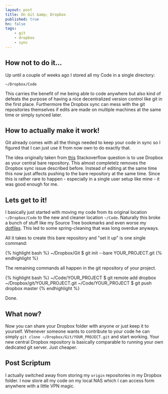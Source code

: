 ```yaml
---
layout: post
title: On Git &amp; Dropbox
published: true
hn: false
tags:
    - git
    - dropbox
    - sync
---
```


## How not to do it... ##

Up until a couple of weeks ago I stored all my Code in a single directory:

`~/Dropbox/Code`

This carries the benefit of me being able to code anywhere but also kind of defeats the purpose of having a nice decentralized version control like git in the first place. Furthermore the Dropbox sync can mess with the git repositories themselves if edits are made on multiple machines at the same time or simply synced later.

## How to actually make it work! ##

Git already comes with all the things needed to keep your code in sync so I figured that I can just use it from now own to do exactly that.

The idea originally taken from
[this](http://stackoverflow.com/questions/1960799/using-git-and-dropbox-together-effectively) Stackoverflow question is to use Dropbox as your central bare repository. This almost completelz removes the Dropbox sync issue described before. Instead of editing at the same time this now just affects pushing to the bare repository at the same time. Since this is rather rare to happen - especially in a single user setup like mine - it was good enough for me.

## Lets get to it! ##

I basically just started with moving my code from its original location `~/Dropbox/Code` to the new and cleaner location `~/Code`. Naturally this broke a bunch of stuff like my Source Tree bookmarks and even worse my [dotfiles](https://github.com/cwoebker/dotfiles). This led to some spring-cleaning that was long overdue anyways.

All it takes to create this bare repository and "set it up" is one single command:

{% highlight bash %}
~/Dropbox/Git $ git init --bare YOUR_PROJECT.git
{% endhighlight %}

The remaining commands all happen in the git repository of your project.

{% highlight bash %}
~/Code/YOUR_PROJECT $ git remote add dropbox ~/Dropbox/git/YOUR_PROJECT.git
~/Code/YOUR_PROJECT $ git push dropbox master
{% endhighlight %}

Done.

## What now? ##

Now you can share your Dropbox folder with anyone or just keep it to yourself. Whenever someone wants to contribute to your code he can simply `git clone ~/Dropbox/Git/YOUR_PROJECT.git` and start working. Your new central Dropbox repository is basically comparable to running your own dedicated git server. Just cheaper.

## Post Scriptum ##

I actually switched away from storing my `origin` repositories in my Dropbox folder. I now store all my code on my local NAS which I can access form anywhere with a little VPN magic.
